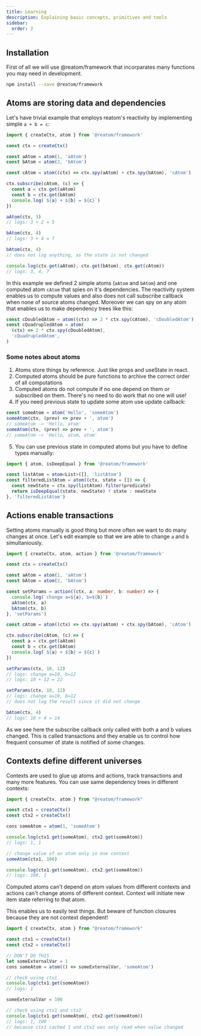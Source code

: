 ```yaml
---
title: Learning
description: Explaining basic concepts, primitives and tools
sidebar:
  order: 2
---
```


## Installation

First of all we will use @reatom/framework that incorparates many functions you may need in development.

```bash
npm install --save @reatom/framework
```

## Atoms are storing data and dependencies

Let's have trivial example that employs reatom's reactivity by implementing simple `a + b = c`:

```typescript
import { createCtx, atom } from '@reatom/framework'

const ctx = createCtx()

const aAtom = atom(1, 'aAtom')
const bAtom = atom(2, 'bAtom')

const cAtom = atom((ctx) => ctx.spy(aAtom) + ctx.spy(bAtom), 'cAtom')

ctx.subscribe(cAtom, (c) => {
  const a = ctx.get(aAtom)
  const b = ctx.get(bAtom)
  console.log(`${a} + ${b} = ${c}`)
})

aAtom(ctx, 3)
// logs: 3 + 2 = 5

bAtom(ctx, 4)
// logs: 3 + 4 = 7

bAtom(ctx, 4)
// does not log anything, as the state is not changed

console.log(ctx.get(aAtom), ctx.get(bAtom), ctx.get(cAtom))
// logs: 3, 4, 7
```

In this example we defined 2 simple atoms (`aAtom` and `bAtom`) and one computed atom `cAtom` that spies on it's dependencies.
The reactivity system enables us to compute values and also does not call subscribe callback when none of source atoms changed.
Moreover we can spy on any atom that enables us to make dependency trees like this:

```typescript
const cDoubledAtom = atom((ctx) => 2 * ctx.spy(cAtom), 'cDoubledAtom')
const cQuadrupledAtom = atom(
  (ctx) => 2 * ctx.spy(cDoubledAtom),
  'cQuadrupledAtom',
)
```

### Some notes about atoms

1. Atoms store things by reference. Just like props and useState in react.
2. Computed atoms should be pure functions to archive the correct order of all computations
3. Computed atoms do not compute if no one depend on them or subscribed on them. There's no need to do work that no one will use!
4. If you need previous state to update some atom use update callback:

```typescript
const someAtom = atom('Hello', 'someAtom')
someAtom(ctx, (prev) => prev + ', atom')
// someAtom -> 'Hello, atom'
someAtom(ctx, (prev) => prev + ', atom')
// someAtom -> 'Hello, atom, atom'
```

5. You can use previous state in computed atoms but you have to define types manually:

```typescript
import { atom, isDeepEqual } from '@reatom/framework'

const listAtom = atom<List>([], 'listAtom')
const filteredListAtom = atom((ctx, state = []) => {
  const newState = ctx.spy(listAtom).filter(predicate)
  return isDeepEqual(state, newState) ? state : newState
}, 'filteredListAtom')
```

## Actions enable transactions

Setting atoms manually is good thing but more often we want to do many changes at once.
Let's edit example so that we are able to change `a` and `b` simultaniously.

```typescript
import { createCtx, atom, action } from '@reatom/framework'

const ctx = createCtx()

const aAtom = atom(1, 'aAtom')
const bAtom = atom(2, 'bAtom')

const setParams = action((ctx, a: number, b: number) => {
  console.log(`change a=${a}, b=${b}`)
  aAtom(ctx, a)
  bAtom(ctx, b)
}, 'setParams')

const cAtom = atom((ctx) => ctx.spy(aAtom) + ctx.spy(bAtom), 'cAtom')

ctx.subscribe(cAtom, (c) => {
  const a = ctx.get(aAtom)
  const b = ctx.get(bAtom)
  console.log(`${a} + ${b} = ${c}`)
})

setParams(ctx, 10, 12)
// logs: change a=10, b=12
// logs: 10 + 12 = 22

setParams(ctx, 10, 12)
// logs: change a=10, b=12
// does not log the result since it did not change

bAtom(ctx, 4)
// logs: 10 + 4 = 14
```

As we see here the subscribe callback only called with both a and b values changed.
This is called transactions and they enable us to control how frequent consumer of state is notified of some changes.

<!--

## Schedule to use asyncronous actions
Sometimes you need to call something to be able to change something. Reatom does not support asyncronous transactions yet.
Instead there's a special mechanism of queues that enble us to do something.

TODO example with ctx.schedule and ctx.schedule -1

You can take a deeper dive in queues here

-->

## Contexts define different universes

Contexts are used to glue up atoms and actions, track transactions and many more features. You can use same dependency trees in different contexts:

```typescript
import { createCtx, atom } from "@reatom/framework"

const ctx1 = createCtx()
const ctx2 = createCtx()

cons someAtom = atom(1, 'someAtom')

console.log(ctx1.get(someAtom), ctx2.get(someAtom))
// logs: 1, 1

// change value of an atom only in one context
someAtom(ctx1, 100)

console.log(ctx1.get(someAtom), ctx2.get(someAtom))
// logs: 100, 1
```

Computed atoms can't depend on atom values from different contexts and actions can't change atoms of different context.
Context will initiate new item state referring to that atom.

This enables us to easily test things. But beware of function closures because they are not context dependent!

```typescript
import { createCtx, atom } from "@reatom/framework"

const ctx1 = createCtx()
const ctx2 = createCtx()

// DON'T DO THIS
let someExternalVar = 1
cons someAtom = atom(() => someExternalVar, 'someAtom')

// check using ctx1
console.log(ctx1.get(someAtom))
// logs: 1

someExternalVar = 100

// check using ctx1 and ctx2
console.log(ctx1.get(someAtom), ctx2.get(someAtom))
// logs: 1, 100
// because ctx1 cached 1 and ctx2 was only read when value changed
```
